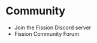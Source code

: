 <script lang="ts">
  import {
    OutboundLink
  } from 'carbon-components-svelte'
</script>

<div class="markdown-generated">

# Community

* <OutboundLink  href="https://fission.codes/discord">Join the Fission Discord server</OutboundLink>
* <OutboundLink  href="https://talk.fission.codes/tag/ucan">Fission Community Forum</OutboundLink>

</div>
<style>
</style>